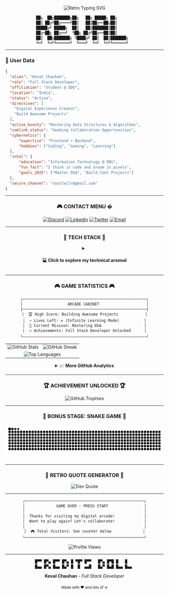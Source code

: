 <div align="center">
<img src="https://readme-typing-svg.herokuapp.com?font=Fira+Code&size=24&pause=1000&color=00FF41&center=true&vCenter=true&width=600&lines=Welcome+to+my+digital+arcade!;Player+One%3A+Web+Developer;Achievement+Unlocked%3A+Full+Stack;Loading+awesome+projects...;Press+START+to+collaborate!" alt="Retro Typing SVG" style="cursor: default;"/>

``` 
██╗  ██╗███████╗██╗   ██╗ █████╗ ██╗       
██║ ██╔╝██╔════╝██║   ██║██╔══██╗██║       
█████╔╝ █████╗  ██║   ██║███████║██║       
██╔═██╗ ██╔══╝  ╚██╗ ██╔╝██╔══██║██║       
██║  ██╗███████╗ ╚████╔╝ ██║  ██║███████╗  
╚═╝  ╚═╝╚══════╝  ╚═══╝  ╚═╝  ╚═╝╚══════╝  
```

</div>

---

### 👤 User Data

```json
{
  "alias": "Keval Chauhan",
  "role": "Full Stack Developer",
  "affiliation": "Student @ DDU",
  "location": "India",
  "status": "Active",
  "directives": [
    "Digital Experience Creator",
    "Build Awesome Projects"
  ],
  "active_bounty": "Mastering Data Structures & Algorithms",
  "comlink_status": "Seeking Collaboration Opportunities",
  "cybernetics": {
      "expertise": "Frontend + Backend",
      "hobbies": ["Coding", "Gaming", "Learning"]
  },
  "intel": {
      "education": "Information Technology @ DDU",
      "fun_fact": "I think in code and dream in pixels",
      "goals_2025": ["Master DSA", "Build Cool Projects"]
  },
  "secure_channel": "soultwilr@gmail.com"
}
```
---

<div align="center">

### 🎮 **CONTACT MENU** �

[![Discord](https://img.shields.io/badge/Discord-5865F2?style=for-the-badge&logo=discord&logoColor=white&labelColor=000000)](https://discord.gg/soultwilr)
[![LinkedIn](https://img.shields.io/badge/LinkedIn-0077B5?style=for-the-badge&logo=linkedin&logoColor=white&labelColor=000000)](https://www.linkedin.com/in/keval-chauhan-3571a62b1/)
[![Twitter](https://img.shields.io/badge/Twitter-1DA1F2?style=for-the-badge&logo=twitter&logoColor=white&labelColor=000000)](https://twitter.com/@soultwilr)
[![Email](https://img.shields.io/badge/Email-FF0000?style=for-the-badge&logo=gmail&logoColor=white&labelColor=000000)](mailto:soultwilr@gmail.com)

</div>

---

<div align="center">

### 🚀 **TECH STACK** 🚀

<details close>
<summary><h4>💻 Click to explore my technical arsenal</h4></summary>
<br>

<table>
<tr>
<td align="center" width="50%">

**Frontend Development**
<br><br>
![HTML5](https://img.shields.io/badge/HTML5-E34F26?style=for-the-badge&logo=html5&logoColor=white)
![CSS3](https://img.shields.io/badge/CSS3-1572B6?style=for-the-badge&logo=css3&logoColor=white)
![JavaScript](https://img.shields.io/badge/JavaScript-F7DF1E?style=for-the-badge&logo=javascript&logoColor=black)
![TypeScript](https://img.shields.io/badge/TypeScript-007ACC?style=for-the-badge&logo=typescript&logoColor=white)
![React](https://img.shields.io/badge/React-20232A?style=for-the-badge&logo=react&logoColor=61DAFB)
![Tailwind CSS](https://img.shields.io/badge/Tailwind_CSS-38B2AC?style=for-the-badge&logo=tailwind-css&logoColor=white)

</td>
<td align="center" width="50%">

**Backend Development**
<br><br>
![Node.js](https://img.shields.io/badge/Node.js-43853D?style=for-the-badge&logo=node.js&logoColor=white)
![Express.js](https://img.shields.io/badge/Express.js-404D59?style=for-the-badge)
![MongoDB](https://img.shields.io/badge/MongoDB-4EA94B?style=for-the-badge&logo=mongodb&logoColor=white)
![Redux](https://img.shields.io/badge/Redux-593D88?style=for-the-badge&logo=redux&logoColor=white)
![Firebase](https://img.shields.io/badge/Firebase-039BE5?style=for-the-badge&logo=Firebase&logoColor=white)
![Appwrite](https://img.shields.io/badge/Appwrite-FD366E?style=for-the-badge&logo=appwrite&logoColor=white)

</td>
</tr>
<tr>
<td align="center">

**Programming Languages**
<br><br>
![C](https://img.shields.io/badge/C-00599C?style=for-the-badge&logo=c&logoColor=white)
![C++](https://img.shields.io/badge/C%2B%2B-00599C?style=for-the-badge&logo=c%2B%2B&logoColor=white)
![Java](https://img.shields.io/badge/Java-ED8B00?style=for-the-badge&logo=java&logoColor=white)
![Python](https://img.shields.io/badge/Python-3776AB?style=for-the-badge&logo=python&logoColor=white)

</td>
<td align="center">

**Tools & Environment**
<br><br>
![VS Code](https://img.shields.io/badge/Visual_Studio_Code-0078D4?style=for-the-badge&logo=visual%20studio%20code&logoColor=white)
![Git](https://img.shields.io/badge/Git-F05032?style=for-the-badge&logo=git&logoColor=white)
![GitHub](https://img.shields.io/badge/GitHub-100000?style=for-the-badge&logo=github&logoColor=white)
![Postman](https://img.shields.io/badge/Postman-FF6C37?style=for-the-badge&logo=Postman&logoColor=white)
![Linux](https://img.shields.io/badge/Linux-FCC624?style=for-the-badge&logo=linux&logoColor=black)
![Windows](https://img.shields.io/badge/Windows-0078D6?style=for-the-badge&logo=windows&logoColor=white)

</td>
</tr>
<tr>
<td colspan="2" align="center">

**Package Managers & Build Tools**
<br><br>
![NPM](https://img.shields.io/badge/NPM-CB3837?style=for-the-badge&logo=npm&logoColor=white)
![Vite](https://img.shields.io/badge/Vite-B73BFE?style=for-the-badge&logo=vite&logoColor=FFD62E)
![Deno](https://img.shields.io/badge/Deno-white?style=for-the-badge&logo=deno&logoColor=464647)
![Google Cloud](https://img.shields.io/badge/Google_Cloud-4285F4?style=for-the-badge&logo=google-cloud&logoColor=white)

</td>
</tr>
</table>

<div align="center">
<br>

**💡 Skills Overview**

```
Frontend    █████████████████████████████    80%
Backend     ███████████████████████████████  90%
Databases   ██████████████████████████████   85%
DevOps      █████████████████████            70%
```

</div>

</details>

---

<div align="center">

### 🎮 **GAME STATISTICS** 🎮

```
┌───────────────────────────────────────────────────────┐
│                    ARCADE CABINET                     │
├───────────────────────────────────────────────────────┤
│  🏆 High Score: Building Awesome Projects            │
│  💀 Lives Left: ∞ (Infinite Learning Mode)           │
│  🎯 Current Mission: Mastering DSA                   │
│  ⭐ Achievements: Full Stack Developer Unlocked      │
└───────────────────────────────────────────────────────┘
```

<table>
<tr>
<td align="center">
  <img style="cursor: default;" src="https://github-readme-stats.vercel.app/api?username=soul059&theme=synthwave&hide_border=true&include_all_commits=true&count_private=true&show_icons=true&icon_color=79ff97&title_color=ff6ec7&text_color=9f9f9f&bg_color=151515" alt="GitHub Stats" />
</td>
<td align="center">
  <img style="cursor: default;" src="https://github-readme-streak-stats.herokuapp.com/?user=soul059&theme=synthwave&hide_border=true&stroke=79ff97&ring=ff6ec7&fire=ff6ec7&currStreakLabel=79ff97" alt="GitHub Streak" />
</td>
</tr>
<tr>
<td colspan="2" align="center">
  <img style="cursor: default;" src="https://github-readme-stats.vercel.app/api/top-langs/?username=soul059&theme=synthwave&hide_border=true&include_all_commits=true&count_private=true&layout=compact&title_color=ff6ec7&text_color=9f9f9f&bg_color=151515" alt="Top Languages" />
</td>
</tr>
</table>

<details>
<summary>📈 <b>More GitHub Analytics</b></summary>
<br>

<div align="center">
  <img style="cursor: default;" src="https://github-readme-activity-graph.vercel.app/graph?username=soul059&theme=synthwave-84&hide_border=true&area=true" alt="Activity Graph" />
</div>

</details>

---

<div align="center">

### 🏆 **ACHIEVEMENT UNLOCKED** 🏆

<div align="center">
  <img style="cursor: default;" src="https://github-profile-trophy.vercel.app/?username=soul059&theme=radical&no-frame=true&no-bg=false&margin-w=4&column=4" alt="GitHub Trophies" />
</div>

---

### 🐍 **BONUS STAGE: SNAKE GAME** 🐍

<div align="center">
  <picture>
    <source media="(prefers-color-scheme: dark)" srcset="https://raw.githubusercontent.com/soul059/soul059/output/github-contribution-grid-snake-dark.svg">
    <source media="(prefers-color-scheme: light)" srcset="https://raw.githubusercontent.com/soul059/soul059/output/github-contribution-grid-snake-dark.svg">
    <img alt="github contribution grid snake animation" src="https://raw.githubusercontent.com/soul059/soul059/output/github-contribution-grid-snake-dark.svg">
  </picture>
</div>

---

### 💾 **RETRO QUOTE GENERATOR** 💾

<div align="center">
  <img src="https://quotes-github-readme.vercel.app/api?type=horizontal&theme=radical" alt="Dev Quote" />
</div>

---

```
┌─────────────────────────────────────────────────────┐
│              GAME OVER - PRESS START                │
│                                                     │
│  Thanks for visiting my digital arcade!             │
│  Want to play again? Let's collaborate!             │
│                                                     │
│  🎮 Total Visitors: See counter below              │
└─────────────────────────────────────────────────────┘
```

<img style="cursor: default;" src="https://komarev.com/ghpvc/?username=soul059&style=for-the-badge&color=blueviolet&label=PROFILE+VIEWS" alt="Profile Views" />

</div>

---

<div align="center">

```
█▀▀ █▀▄ █▀▀ █▀▄ █ ▀█▀ █▀▀   █▀▄ █▀█ █   █   
█▄▄ █▀▄ █▄▄ █▄▀ █  █  ▄▄█   █▄▀ █▄█ █▄▄ █▄▄ 
```

**Keval Chauhan** - *Full Stack Developer*

<sub>Made with ❤️ and lots of ☕</sub>

</div>
